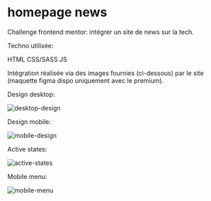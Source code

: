 # homepage news

Challenge frontend mentor: intégrer un site de news sur la tech.

Techno utilisée:

HTML
CSS/SASS
JS

Intégration réalisée via des images fournies (ci-dessous) par le site (maquette figma dispo uniquement avec le premium).

Design desktop:

![desktop-design](https://user-images.githubusercontent.com/74901060/216672507-8ac05f78-3bfc-4b3d-9a9d-e85ae3c48800.jpg)

Design mobile:

![mobile-design](https://user-images.githubusercontent.com/74901060/216672618-bb9695c3-2814-401f-93ed-a767ce7ee9fc.jpg)

Active states:

![active-states](https://user-images.githubusercontent.com/74901060/216672401-3b2d0163-bde5-4b47-a596-122bea13cea9.jpg)

Mobile menu:

![mobile-menu](https://user-images.githubusercontent.com/74901060/216672650-f31c3c73-9a01-493d-b80d-ae0be754ad11.jpg)
